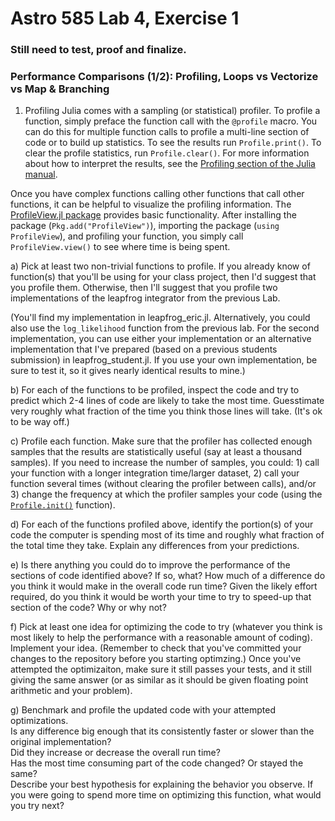 # Astro 585 Lab 4, Exercise 1

### Still need to test, proof and finalize.

### Performance Comparisons (1/2):  Profiling, Loops vs Vectorize vs Map & Branching

1.  Profiling
Julia comes with a sampling (or statistical) profiler.  To profile a function, simply preface the function call with the `@profile` macro.  You can do this for multiple function calls to profile a multi-line section of code or to build up statistics.  To see the results run
`Profile.print()`.  To clear the profile statistics, run `Profile.clear()`.  For more information about how to interpret the results, see the [Profiling section of the Julia manual](http://julia.readthedocs.org/en/release-0.3/stdlib/profile/).

Once you have complex functions calling other functions that call other functions, it can be helpful to visualize the profiling information.  The [ProfileView.jl package](https://github.com/timholy/ProfileView.jl) provides basic functionality.  After installing the package (`Pkg.add("ProfileView")`), importing the package (`using ProfileView`), and profiling your function, you simply call `ProfileView.view()` to see where time is being spent.

a) Pick at least two non-trivial functions to profile.  If you already know of function(s) that you'll be using for your class project, then I'd suggest that you profile them. Otherwise, then I'll suggest that you profile two implementations of the leapfrog integrator from the previous Lab.   

(You'll find my implementation in leapfrog_eric.jl.  Alternatively, you could also use the `log_likelihood` function from the previous lab.  For the second implementation, you can use either your implementation or an alternative implementation that I've prepared (based on a previous students submission) in leapfrog_student.jl.  If you use your own implementation, be sure to test it, so it gives nearly identical results to mine.)

b)  For each of the functions to be profiled, inspect the code and try to predict which 2-4 lines of code are likely to take the most time.  Guesstimate very roughly what fraction of the time you think those lines will take.  (It's ok to be way off.)

c)  Profile each function.  Make sure that the profiler has collected enough samples that the results are statistically useful (say at least a thousand samples).  If you need to increase the number of samples, you could: 1) call your function with a longer integration time/larger dataset, 2) call your function several times (without clearing the profiler between calls), and/or 3) change the frequency at which the profiler samples your code (using the [`Profile.init()`](http://julia.readthedocs.org/en/release-0.3/stdlib/profile/) function). 

d) For each of the functions profiled above, identify the portion(s) of your code the computer is spending most of its time and roughly what fraction of the total time they take.  Explain any differences from your predictions.  

e) Is there anything you could do to improve the performance of the sections of code identified above?  If so, what?  How much of a difference do you think it would make in the overall code run time?  Given the likely effort required, do you think it would be worth your time to try to speed-up that section of the code?   Why or why not?

f) Pick at least one idea for optimizing the code to try (whatever you think is most likely to help the performance with a reasonable amount of coding).  Implement your idea.  (Remember to check that you've committed your changes to the repository before you starting optimzing.)  Once you've attempted the optimizaiton, make sure it still passes your tests, and it still giving the same answer (or as similar as it should be given floating point arithmetic and your problem).  

g) Benchmark and profile the updated code with your attempted optimizations.  
Is any difference big enough that its consistently faster or slower than the original implementation?  
Did they increase or decrease the overall run time?  
Has the most time consuming part of the code changed?  Or stayed the same?  
Describe your best hypothesis for explaining the behavior you observe.
If you were going to spend more time on optimizing this function, what would you try next?

